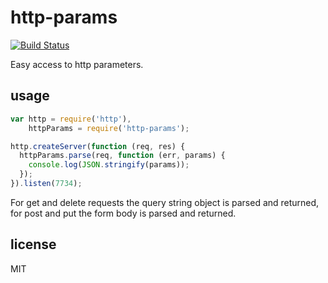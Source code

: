 http-params
===

[![Build Status](https://travis-ci.org/jarofghosts/http-params.png?branch=master)](https://travis-ci.org/jarofghosts/http-params)

Easy access to http parameters.

## usage

````js
var http = require('http'),
    httpParams = require('http-params');

http.createServer(function (req, res) {
  httpParams.parse(req, function (err, params) {
    console.log(JSON.stringify(params));
  });
}).listen(7734);
````

For get and delete requests the query string object is parsed and returned, for post and put the form body is parsed and returned.

## license

MIT

